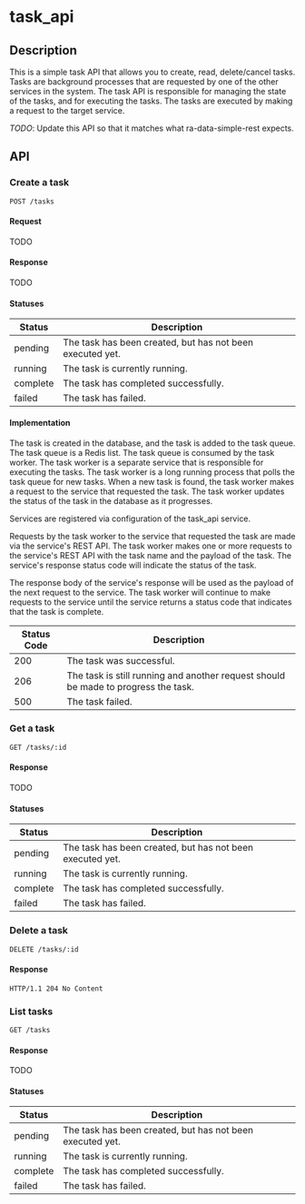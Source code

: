 # task_api

## Description

This is a simple task API that allows you to create, read, delete/cancel tasks. Tasks are background
processes that are requested by one of the other services in the system. The task API is responsible for
managing the state of the tasks, and for executing the tasks. The tasks are executed by making a request
to the target service.

_TODO_: Update this API so that it matches what ra-data-simple-rest expects.

## API

### Create a task

```
POST /tasks
```

#### Request

TODO

#### Response

TODO

#### Statuses

| Status   | Description                                               |
| -------- | --------------------------------------------------------- |
| pending  | The task has been created, but has not been executed yet. |
| running  | The task is currently running.                            |
| complete | The task has completed successfully.                      |
| failed   | The task has failed.                                      |

#### Implementation

The task is created in the database, and the task is added to the task queue. The task queue is a
Redis list. The task queue is consumed by the task worker. The task worker is a separate service
that is responsible for executing the tasks. The task worker is a long running process that polls
the task queue for new tasks. When a new task is found, the task worker makes a request to the
service that requested the task. The task worker updates the status of the task in the database
as it progresses.

Services are registered via configuration of the task_api service.

Requests by the task worker to the service that requested the task are made via the service's
REST API. The task worker makes one or more requests to the service's REST API with the task name and the
payload of the task. The service's response status code will indicate the status of the task.

The response body of the service's response will be used as the payload of the next request to the
service. The task worker will continue to make requests to the service until the service returns
a status code that indicates that the task is complete.

| Status Code | Description                                                                        |
| ----------- | ---------------------------------------------------------------------------------- |
| 200         | The task was successful.                                                           |
| 206         | The task is still running and another request should be made to progress the task. |
| 500         | The task failed.                                                                   |

### Get a task

```
GET /tasks/:id
```

#### Response

TODO

#### Statuses

| Status   | Description                                               |
| -------- | --------------------------------------------------------- |
| pending  | The task has been created, but has not been executed yet. |
| running  | The task is currently running.                            |
| complete | The task has completed successfully.                      |
| failed   | The task has failed.                                      |

### Delete a task

```
DELETE /tasks/:id
```

#### Response

```http
HTTP/1.1 204 No Content
```

### List tasks

```
GET /tasks
```

#### Response

TODO

#### Statuses

| Status   | Description                                               |
| -------- | --------------------------------------------------------- |
| pending  | The task has been created, but has not been executed yet. |
| running  | The task is currently running.                            |
| complete | The task has completed successfully.                      |
| failed   | The task has failed.                                      |
